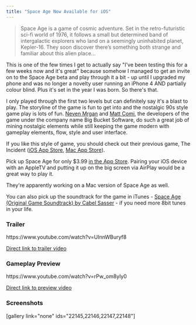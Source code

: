 ```yaml
---
title: "Space Age Now Available for iOS"
---
```

<blockquote><p>
  Space Age is a game of cosmic adventure. Set in the retro-futuristic sci-fi world of 1976, it follows a small but determined band of intergalactic explorers who land on a seemingly uninhabited planet, Kepler-16. They soon discover there’s something both strange and familiar about this alien place…
</p></blockquote>
<p>This is one of the few times I get to actually say "I've been testing this for a few weeks now and it's great" because somehow I managed to get an invite on to the Space Age beta and play through it a bit - up until I upgraded my phone and was no longer a novelty user running an iPhone 4 AND partially colour blind. Plus it's set in the year I was born. So there's that.</p>
<p>I only played through the first two levels but can definitely say it's a blast to play. The storyline of the game is fun to get into and the nostalgic 90s style game play is lots of fun. <a href="https://twitter.com/mrgan">Neven Mrgan</a> and <a href="https://twitter.com/mattcomi">Matt Comi</a>, the developers of the game under the company name Big Bucket Software, do such a great job of mining nostalgic elements while still keeping the game modern with gameplay elements, flow, style and user interface.</p>
<p>If you like this style of game, you should check out their previous game, The Incident (<a href="https://itunes.apple.com/ca/app/the-incident/id385533456?mt=8&uo=4&at=10l4Ki" target="itunes_store">iOS App Store</a>, <a href="https://itunes.apple.com/ca/app/the-incident/id408679233?mt=12&uo=4&at=10l4Ki" target="itunes_store">Mac App Store</a>).</p>
<p>Pick up Space Age for only $3.99 <a href="https://itunes.apple.com/ca/app/space-age-a-cosmic-adventure/id922380267?mt=8&uo=4&at=10l4Ki" target="itunes_store">in the App Store</a>. Pairing your iOS device with an AppleTV and putting it up on the big screen via AirPlay would be a great way to play it.</p>
<p>They're apparently working on a Mac version of Space Age as well.</p>
<p>You can also pick up the soundtrack for the game in iTunes - <a href="https://itunes.apple.com/ca/album/space-age-original-game-soundtrack/id937519307?uo=4&at=10l4Ki" target="itunes_store">Space Age (Original Game Soundtrack) by Cabel Sasser</a> - if you need more 8bit tunes in your life.</p>
<h3>Trailer</h3>
<p>https://www.youtube.com/watch?v=UInnWBuryf8</p>
<p><a href="https://www.youtube.com/watch?v=UInnWBuryf8">Direct link to trailer video</a></p>
<h3>Gameplay Preview</h3>
<p>https://www.youtube.com/watch?v=rPw_om8yly0</p>
<p><a href="https://www.youtube.com/watch?v=rPw_om8yly0">Direct link to preview video</a></p>
<h3>Screenshots</h3>
<p>[gallery link="none" ids="22145,22146,22147,22148"]</p>
